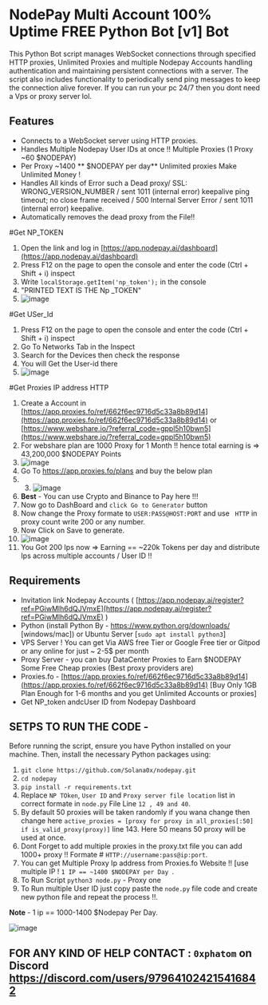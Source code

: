 # NodePay Multi Account 100% Uptime FREE Python Bot [v1] Bot

This Python Bot script manages WebSocket connections through specified HTTP proxies, Unlimited Proxies and multiple Nodepay Accounts handling authentication and maintaining persistent connections with a server. The script also includes functionality to periodically send ping messages to keep the connection alive forever. If you can run your pc 24/7 then you dont need a Vps or proxy server lol.

## Features

- Connects to a WebSocket server using HTTP proxies.
- Handles Multiple Nodepay User IDs at once !! Multiple Proxies (1 Proxy ~60 $NODEPAY)
- Per Proxy ~1400 ** $NODEPAY per day** Unlimited proxies Make Unlimited Money !
- Handles All kinds of Error such a Dead proxy/ SSL: WRONG_VERSION_NUMBER / sent 1011 (internal error) keepalive ping timeout; no close frame received / 500 Internal Server Error / sent 1011 (internal error) keepalive.
- Automatically removes the dead proxy from the File!!

#Get NP_TOKEN

1. Open the link and log in [https://app.nodepay.ai/dashboard](https://app.nodepay.ai/dashboard)
2. Press F12 on the page to open the console and enter the code (Ctrl + Shift + i) inspect
3. Write `localStorage.getItem('np_token');` in the console
4. "PRINTED TEXT IS THE Np _TOKEN"
5. ![image](https://github.com/Solana0x/nodepay/assets/142747768/bf907faa-0e56-4935-a5dc-da95f612fa07)

#Get USer_Id

1. Press F12 on the page to open the console and enter the code (Ctrl + Shift + i) inspect
2. Go To Networks Tab in the Inspect
3. Search for the Devices then check the response
4. You will Get the User-id there
5. ![image](https://github.com/Solana0x/nodepay/assets/142747768/d9b07511-0554-4330-8d7c-81395b92c25b)

#Get Proxies IP address HTTP

1. Create a Account in [https://app.proxies.fo/ref/662f6ec9716d5c33a8b89d14](https://app.proxies.fo/ref/662f6ec9716d5c33a8b89d14) or [https://www.webshare.io/?referral_code=gppl5h10bwn5](https://www.webshare.io/?referral_code=gppl5h10bwn5)
2. For webshare plan are 1000 Proxy for 1 Month !! hence total earning is => 43,200,000 $NODEPAY Points
3. ![image](https://github.com/Solana0x/nodepay/assets/142747768/82eb59b5-9f74-4d14-96b0-c35bb1e8925e)
4. Go To https://app.proxies.fo/plans and buy the below plan
5. 3. ![image](https://github.com/Solana0x/getgrass/assets/142747768/3512c651-0f7a-416a-b783-34d2e28bbcee)
6. **Best** - You can use Crypto and Binance to Pay here !!!
7. Now go to DashBoard and `click Go to Generator` button
8. Now change the Proxy formate to ` USER:PASS@HOST:PORT ` and use ` HTTP` in proxy count write 200 or any number.
9. Now Click on Save to generate.
10. ![image](https://github.com/Solana0x/nodepay/assets/142747768/679797fd-bc9f-4671-bc58-5d283a05adc7)
11. You Got 200 Ips now => Earning == ~220k Tokens per day and distribute Ips across multiple accounts / User ID !!

## Requirements

- Invitation link Nodepay Accounts ( [https://app.nodepay.ai/register?ref=PGiwMlh6dQJVmxE](https://app.nodepay.ai/register?ref=PGiwMlh6dQJVmxE) )
- Python (install Python By - https://www.python.org/downloads/ [windows/mac]) or Ubuntu Server [`sudo apt install python3`]
- VPS Server ! You can get Via AWS free Tier or Google Free tier or Gitpod or any online for just ~ 2-5$ per month
- Proxy Server - you can buy DataCenter Proxies to Earn $NODEPAY Some Free Cheap proxies (Best proxy providers are)
- Proxies.fo -  [https://app.proxies.fo/ref/662f6ec9716d5c33a8b89d14](https://app.proxies.fo/ref/662f6ec9716d5c33a8b89d14) [Buy Only 1GB Plan Enough for 1-6 months and you get Unlimited Accounts or proxies]
- Get NP_token andcUser ID from Nodepay Dashboard

## SETPS TO RUN THE CODE -

Before running the script, ensure you have Python installed on your machine. Then, install the necessary Python packages using:

1. ``` git clone https://github.com/Solana0x/nodepay.git ```
2. ``` cd nodepay ```
3. ``` pip install -r requirements.txt ```
4. Replace `NP TOken`, `User ID` and `Proxy server file location` list in correct formate in `node.py` File Line ```12 , 49 and 40```.
5. By default 50 proxies will be taken randomly if you wana change then change here `active_proxies = [proxy for proxy in all_proxies[:50] if is_valid_proxy(proxy)]` line 143. Here 50 means 50 proxy will be used at once.
6. Dont Forget to add multiple proxies in the proxy.txt file you can add 1000+ proxy !! Formate # `HTTP://username:pass@ip:port`.
7. You can get Multiple Proxy Ip address from Proxies.fo Website !! [use multiple IP ! `1 IP == ~1400 $NODEPAY per Day `.
8. To Run Script `python3 node.py` - Proxy one
10. To Run multiple User ID just copy paste the `node.py` file code and create new python file and repeat the process !!. 

**Note** - 1 ip == 1000-1400 $Nodepay Per Day.

![image](https://github.com/Solana0x/nodepay/assets/142747768/65143054-80b5-4785-b5cf-4e5333b02b70)

## FOR ANY KIND OF HELP CONTACT : ` 0xphatom ` on Discord  https://discord.com/users/979641024215416842
